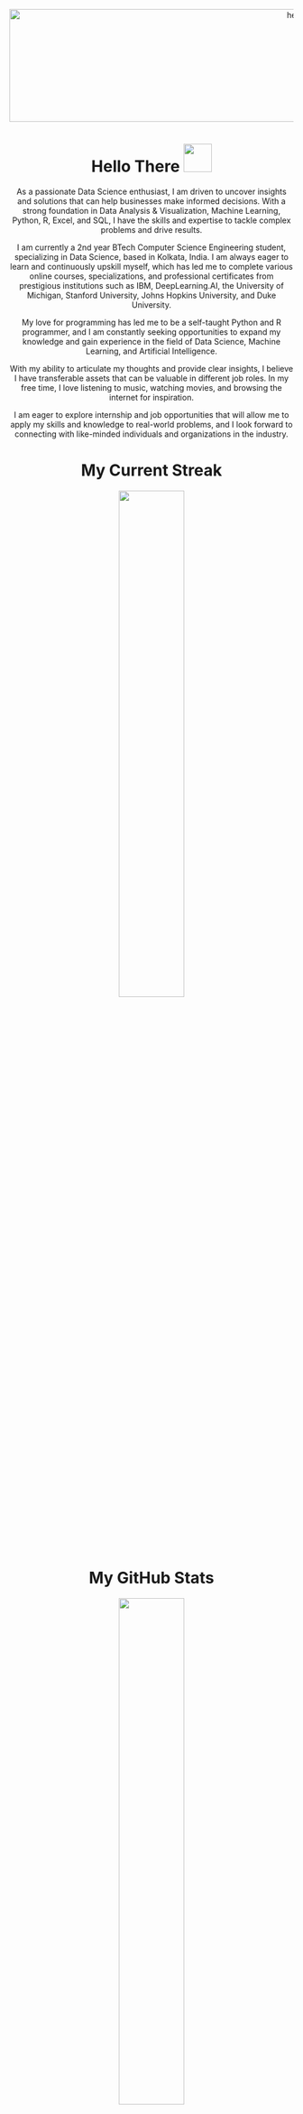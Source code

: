 
<p align="center">
  <img width="1000px" height="200px" src="https://user-images.githubusercontent.com/86102231/212647044-9450f06b-2eb6-4633-b1fb-4d02112a6cb6.png" alt="hello">
</p>
<h1 align="center"> Hello There <img src="https://raw.githubusercontent.com/ABSphreak/ABSphreak/master/gifs/Hi.gif" width="50px"> </h1> 

<p align="center">
	As a passionate Data Science enthusiast, I am driven to uncover insights and solutions that can help businesses make informed decisions. With a strong foundation in Data Analysis & Visualization, Machine Learning, Python, R, Excel, and SQL, I have the skills and expertise to tackle complex problems and drive results.</p>
<p align="center">
I am currently a 2nd year BTech Computer Science Engineering student, specializing in Data Science, based in Kolkata, India. I am always eager to learn and continuously upskill myself, which has led me to complete various online courses, specializations, and professional certificates from prestigious institutions such as IBM, DeepLearning.AI, the University of Michigan, Stanford University, Johns Hopkins University, and Duke University. 
</p>
<p align="center">
My love for programming has led me to be a self-taught Python and R programmer, and I am constantly seeking opportunities to expand my knowledge and gain experience in the field of Data Science, Machine Learning, and Artificial Intelligence.
</p>
<p align="center">
With my ability to articulate my thoughts and provide clear insights, I believe I have transferable assets that can be valuable in different job roles. In my free time, I love listening to music, watching movies, and browsing the internet for inspiration.
</p>
<p align="center">
I am eager to explore internship and job opportunities that will allow me to apply my skills and knowledge to real-world problems, and I look forward to connecting with like-minded individuals and organizations in the industry.
</p>



<h1 align="center"> My Current Streak </h1>

<p align="center">
	
  <img width="48%" src="https://github-readme-streak-stats.herokuapp.com/?user=GaurabKundu1&theme=tokyonight" />
  
</p>

<h1 align="center"> My GitHub Stats </h1> 
	
<p align="center">
<a href="https://github.com/GaurabKundu1/">
  <img src="https://github-readme-stats.vercel.app/api?username=GaurabKundu1&include_all_commits=true&count_private=true&show_icons=true&line_height=20&title_color=7A7ADB&icon_color=2234AE&text_color=D3D3D3&bg_color=0,000000,130F40" width="48%"/>
</a>
</p>

<h1 align="center"> Languages and Tools </h1>

<p align="center">
<img alt="Python" src="https://img.shields.io/badge/python-%2314354C.svg?&style=for-the-badge&logo=python&logoColor=white"/>
<img alt="R" src="https://img.shields.io/badge/R-276DC3?style=for-the-badge&logo=r&logoColor=white"/>
<img alt="C" src="https://img.shields.io/badge/C-%2314854C.svg?&style=for-the-badge&logo=c&logoColor=white"/>
<img alt="Jupyter" src="https://img.shields.io/badge/Jupyter-F37626.svg?&style=for-the-badge&logo=Jupyter&logoColor=white"/>
<img alt="HTML5" src="https://img.shields.io/badge/html5-%23E34F26.svg?&style=for-the-badge&logo=html5&logoColor=white"/>
<img alt="CSS3" src="https://img.shields.io/badge/css3-%231572B6.svg?&style=for-the-badge&logo=css3&logoColor=white"/>
<img alt="Javascript" src="https://img.shields.io/badge/javascript-%2300599C.svg?&style=for-the-badge&logo=javascript&ogoColor=white"/>
<img alt="IBMDb2" src="https://img.shields.io/badge/ibmdb2-%2300f.svg?&style=for-the-badge&logo=ibmdb2&logoColor=white"/>
<img alt="IBM Cloud" src="https://img.shields.io/badge/IBMCloud-%23FF9900.svg?&style=for-the-badge&logo=ibm-cloud&logoColor=white"/>
<img alt="Numpy" src="https://img.shields.io/badge/Numpy-777BB4?style=for-the-badge&logo=numpy&logoColor=white"/>
<img alt="Pandas" src="https://img.shields.io/badge/Pandas-2C2D72?style=for-the-badge&logo=pandas&logoColor=white"/>
<img alt="Plotly" src="https://img.shields.io/badge/Plotly-239120?style=for-the-badge&logo=plotly&logoColor=white"/>
<img alt="Excel " src="https://img.shields.io/badge/Microsoft_Excel-217346?style=for-the-badge&logo=microsoft-excel&logoColor=white "/> 
<img alt="Ppt" src="https://img.shields.io/badge/Microsoft_PowerPoint-B7472A?style=for-the-badge&logo=microsoft-powerpoint&logoColor=white "/> 
<img alt="Word" src="https://img.shields.io/badge/Microsoft_Word-2B579A?style=for-the-badge&logo=microsoft-word&logoColor=white "/> 
<img alt="Spreadsheets" src="https://img.shields.io/badge/Google%20Sheets-34A853?style=for-the-badge&logo=google-sheets&logoColor=white "/> 
<img alt="RStudio" src="https://img.shields.io/badge/rstudio-143?style=for-the-badge&logo=rstudio&logoColor=blue&color=blue&labelColor=white "/> 
<img alt="Tableau" src="https://img.shields.io/badge/Tableau-66595C?style=for-the-badge&logo=Tableau&logoColor=white "/> 
<img alt="VSCode" src="https://img.shields.io/badge/Visual_Studio_Code-0078D4?style=for-the-badge&logo=visual%20studio%20code&logoColor=white "/> 
<img alt="Chrome" src="https://img.shields.io/badge/Google_chrome-4285F4?style=for-the-badge&logo=Google-chrome&logoColor=white "/> 
</p>

<h2 style="text-align:center">
                <p style="color:#0BCEAF;">
                <b>PROGRAMMING LANGUAGES</b>
                </p>
            </h2>
        
        <div class="center">

            <a href="https://www.python.org/"> <img src="https://cdn.jsdelivr.net/gh/devicons/devicon/icons/python/python-original.svg" height="70px" width="70px"/></a>&nbsp;&nbsp;&nbsp;&nbsp;

            <a href="https://www.r-project.org/"> <img src="https://cdn.jsdelivr.net/gh/devicons/devicon/icons/r/r-original.svg" height="70px" width="70px"/></a>&nbsp;&nbsp;&nbsp;&nbsp;

            <a href="https://sqlzoo.net/wiki/SQL_Tutorial"> <img src="https://github.com/GaurabKundu1/Breast-Cancer-Survival-Prediction/assets/86102231/3e8b22c5-8558-41d4-a89f-302ca9321593" height="65px" width="50px"/></a>&nbsp;&nbsp;&nbsp;&nbsp;

            <a href="https://www.java.com/en/"> <img src="https://cdn.jsdelivr.net/gh/devicons/devicon/icons/java/java-original.svg" height="70px" width="70px"/></a>&nbsp;&nbsp;&nbsp;&nbsp;

            <a href="hhttps://www.markdowntutorial.com/"> <img src="https://cdn.jsdelivr.net/gh/devicons/devicon/icons/markdown/markdown-original.svg" height="70px" width="70px"/></a>&nbsp;&nbsp;&nbsp;&nbsp;

            <a href="https://gcc.gnu.org/"> <img src="https://cdn.jsdelivr.net/gh/devicons/devicon/icons/c/c-original.svg" height="70px" width="70px"/></a>
        
        </div>

            <h2 style="text-align:center">
                <p style="color:#0BCEAF;">
                <b>TOOLS & TECHNOLOGIES</b>
                </p>
            </h2>
        
        <P align="center">

            <a href="https://www.tensorflow.org/"> <img src="https://github.com/GaurabKundu1/Breast-Cancer-Survival-Prediction/assets/86102231/02998cf7-3337-47fd-b111-086329ce97a8" height="70px" width="70px"/></a>&nbsp;&nbsp;&nbsp;&nbsp;

            <a href="https://keras.io/"> <img src="https://github.com/GaurabKundu1/Breast-Cancer-Survival-Prediction/assets/86102231/697d8ee5-4c4b-47b5-b57e-78606eb4aa0a" height="70px" width="70px"/></a>&nbsp;&nbsp;&nbsp;&nbsp;

            <a href="https://pandas.pydata.org/"> <img src="https://cdn.jsdelivr.net/gh/devicons/devicon/icons/pandas/pandas-original-wordmark.svg" height="70px" width="70px"/></a>&nbsp;&nbsp;&nbsp;&nbsp;

            <a href="https://numpy.org/"> <img src="https://github.com/GaurabKundu1/Breast-Cancer-Survival-Prediction/assets/86102231/d76c3f7c-38ea-4643-9ce8-e4e2e3a1049d" height="65px" width="50px"/></a>&nbsp;&nbsp;&nbsp;&nbsp;

            <a href="https://scipy.org/"> <img src="https://github.com/GaurabKundu1/Breast-Cancer-Survival-Prediction/assets/86102231/3c42603a-504a-4d33-b3db-02a3c399d64f" height="90px" width="70px"/></a>&nbsp;&nbsp;&nbsp;&nbsp;

            <a href="https://scikit-learn.org/stable/"> <img src="https://github.com/GaurabKundu1/Breast-Cancer-Survival-Prediction/assets/86102231/506b7ddd-de41-4d71-bdca-983e3ec834f2" height="55px" width="70px"/></a>&nbsp;&nbsp;&nbsp;&nbsp;

            <a href="https://matplotlib.org/stable/api/_as_gen/matplotlib.pyplot.scatter.html"> <img src="https://github.com/GaurabKundu1/Breast-Cancer-Survival-Prediction/assets/86102231/9ee20b7d-b880-45a4-abd5-85312ebf485b" height="70px" width="90px"/></a>&nbsp;&nbsp;&nbsp;&nbsp;

            <a href="https://plotly.com/"> <img src="https://github.com/GaurabKundu1/Breast-Cancer-Survival-Prediction/assets/86102231/ab8afa7a-c9b9-4ea4-9e5e-9a37cf828d2e" height="50px" width="100px"/></a>&nbsp;&nbsp;&nbsp;&nbsp;

            <a href="https://pypi.org/project/beautifulsoup4/"> <img src="https://github.com/GaurabKundu1/Breast-Cancer-Survival-Prediction/assets/86102231/cb1b7f0d-48f6-4e71-9ae4-0518fd30fb5f" height="80px" width="70px"/></a>&nbsp;&nbsp;&nbsp;&nbsp;
            

            <a href="https://cran.r-project.org/web/packages/dplyr/vignettes/dplyr.html"> <img src="https://github.com/GaurabKundu1/Breast-Cancer-Survival-Prediction/assets/86102231/00c851fa-0109-4a9f-8cfe-926a9d9f4f5f" height="60px" width="60px"/></a>&nbsp;&nbsp;&nbsp;&nbsp;

            <a href="https://ggplot2.tidyverse.org/"> <img src="https://github.com/GaurabKundu1/Breast-Cancer-Survival-Prediction/assets/86102231/e3e472c6-aa0c-40f0-8efc-5c03bbb2792e" height="60px" width="60px"/></a>&nbsp;&nbsp;&nbsp;&nbsp;

            <a href="https://www.r-project.org/nosvn/pandoc/devtools.html"> <img src="https://github.com/GaurabKundu1/Breast-Cancer-Survival-Prediction/assets/86102231/fab539b6-8eed-429f-b9d7-a021e55f2831" height="60px" width="60px"/></a>&nbsp;&nbsp;&nbsp;&nbsp;

            <a href="https://tidyr.tidyverse.org/"> <img src="https://github.com/GaurabKundu1/Breast-Cancer-Survival-Prediction/assets/86102231/cac8bdb3-ed4a-4411-9bac-842c1ea5c929" height="60px" width="60px"/></a>&nbsp;&nbsp;&nbsp;&nbsp;

            <a href="https://www.tidyverse.org/"> <img src="https://github.com/GaurabKundu1/Breast-Cancer-Survival-Prediction/assets/86102231/9ba166bf-9ed1-4415-b56a-d38d95e82671" height="60px" width="60px"/></a>&nbsp;&nbsp;&nbsp;&nbsp;

            <a href="https://shiny.posit.co/"> <img src="https://github.com/GaurabKundu1/Breast-Cancer-Survival-Prediction/assets/86102231/7916eeab-dc85-4d74-b113-c6688946d607" height="60px" width="60px"/></a>&nbsp;&nbsp;&nbsp;&nbsp;

            <a href="https://lubridate.tidyverse.org/"> <img src="https://github.com/GaurabKundu1/Breast-Cancer-Survival-Prediction/assets/86102231/8a9028b2-c73d-41ab-ad81-cd5cc076649d" height="60px" width="60px"/></a>&nbsp;&nbsp;&nbsp;&nbsp;

            <a href="https://rmarkdown.rstudio.com/"> <img src="https://github.com/GaurabKundu1/Breast-Cancer-Survival-Prediction/assets/86102231/550adbb9-5171-44ab-92f8-6a7f4a4d7cfb" height="60px" width="60px"/></a>&nbsp;&nbsp;&nbsp;&nbsp;

            <a href="https://cran.r-project.org/web/packages/knitr/index.html"> <img src="https://github.com/GaurabKundu1/Breast-Cancer-Survival-Prediction/assets/86102231/4ce8f8a6-313d-4e82-bb66-f9f459bed103" height="60px" width="60px"/></a>&nbsp;&nbsp;&nbsp;&nbsp;


            <a href="https://git-scm.com/"> <img src="https://cdn.jsdelivr.net/gh/devicons/devicon/icons/git/git-original-wordmark.svg" height="70px" width="70px"/></a>&nbsp;&nbsp;&nbsp;&nbsp;

            <a href="https://jupyter.org/"> <img src="https://cdn.jsdelivr.net/gh/devicons/devicon/icons/jupyter/jupyter-original-wordmark.svg" height="65px" width="65px"/></a>&nbsp;&nbsp;&nbsp;&nbsp;

            <a href="https://posit.co/products/open-source/rstudio/"> <img src="https://github.com/GaurabKundu1/Breast-Cancer-Survival-Prediction/assets/86102231/3ba91c53-a2f4-4bcd-b14d-26d81a63963f" height="50px" width="80px"/></a>&nbsp;&nbsp;&nbsp;&nbsp;

            <a href="https://code.visualstudio.com/"> <img src="https://cdn.jsdelivr.net/gh/devicons/devicon/icons/vscode/vscode-original-wordmark.svg" height="60px" width="60px"/></a>&nbsp;&nbsp;&nbsp;&nbsp;


            <a href="https://www.microsoft.com/en-in/microsoft-365/excel"> <img src="https://github.com/GaurabKundu1/Breast-Cancer-Survival-Prediction/assets/86102231/bc6b4ff7-bae7-4c75-a9f9-a0fcb45ea392" height="50px" width="50px"/></a>&nbsp;&nbsp;&nbsp;&nbsp;

            <a href="https://www.microsoft.com/en-in/microsoft-365/powerpoint"> <img src="https://github.com/GaurabKundu1/Breast-Cancer-Survival-Prediction/assets/86102231/5a28fe4d-f855-45f2-95f9-a40ede2cb3fb" height="50px" width="50px"/></a>&nbsp;&nbsp;&nbsp;&nbsp;

            <a href="https://www.microsoft.com/en-in/microsoft-365/word?activetab=tabs%3afaqheaderregion3"> <img src="https://github.com/GaurabKundu1/Breast-Cancer-Survival-Prediction/assets/86102231/628b2b31-69d6-4bdf-94e0-2587462a4f43" height="50px" width="50px"/></a>&nbsp;&nbsp;&nbsp;&nbsp;


            <a href="https://www.canva.com/"> <img src="https://github.com/GaurabKundu1/Breast-Cancer-Survival-Prediction/assets/86102231/059a6439-b35a-4935-99e0-c9a487dda651" height="50px" width="50px"/></a>&nbsp;&nbsp;&nbsp;&nbsp;

            <a href="https://www.tableau.com/"> <img src="https://github.com/GaurabKundu1/Breast-Cancer-Survival-Prediction/assets/86102231/c7807ffb-8072-445d-8e63-90f5ef8048a2" height="50px" width="60px"/></a>&nbsp;&nbsp;&nbsp;&nbsp;

            <a href="https://powerbi.microsoft.com/en-us/"> <img src="https://github.com/GaurabKundu1/Breast-Cancer-Survival-Prediction/assets/86102231/0fe10211-3c66-4738-8805-a689df5b7f01" height="90px" width="90px"/></a>&nbsp;&nbsp;&nbsp;&nbsp;

            <a href="https://www.sqlite.org/index.html"> <img src="https://cdn.jsdelivr.net/gh/devicons/devicon/icons/sqlite/sqlite-original-wordmark.svg" height="70px" width="70px"/></a>&nbsp;&nbsp;&nbsp;&nbsp;

        </p>


<h1 align="center"> Most Used Languages </h1>

<p align="center">
<a href="https://github.com/GaurabKundu1/">
  <img src="https://github-readme-stats.vercel.app/api/top-langs?username=GaurabKundu1&show_icons=true&locale=en&layout=compact&line_height=20&title_color=7A7ADB&icon_color=2234AE&text_color=D3D3D3&bg_color=0,000000,130F40" width="375"  alt="GaurabKundu1"/>
</a>
</p>

<h1 align="center"> My Contribution Graph </h1>

<p align="center">
<a href="https://github.com/GaurabKundu1/">
<img src="https://github-readme-activity-graph.cyclic.app/graph?username=GaurabKundu1&theme=react-dark">
</a>
</p>
<!-- Social -->

<h1 align="center"> How to Reach Me </h1>

<table align="center" width="100%">
    </td>
    <td align="center">
      <h3>Connect with me:</h3>
      <table>
        <tr>
          <td align="left" width="300">
<p align="center">
            <a href="https://twitter.com/GaurabKundu6">
              <img width="30%" src="https://cdn2.iconfinder.com/data/icons/social-media-2199/64/social_media_isometric_6-twitter-512.png" />
            </a>
</p>
          </td>
	  <td align="left" width="300">
<p align="center">
            <a href="https://www.linkedin.com/in/gaurab-kundu/">
              <img width="30%"src="https://cdn2.iconfinder.com/data/icons/social-media-2199/64/social_media_isometric_14-linkedin-512.png" />
            </a>
</p>
          </td>    
        </tr>
      </table>
	</td>
</table>
    

<h1 align="center"> :trophy: Git Profile Trophies </h1>

<p align="center">
<a href="https://github.com/GaurabKundu1/">
<img src="https://github-profile-trophy.vercel.app/?username=GaurabKundu1&theme=algolia">
</a>
</p>




    
<!---
GaurabKundu1/GaurabKundu1 is a ✨ special ✨ repository because its `README.md` (this file) appears on your GitHub profile.
You can click the Preview link to take a look at your changes.
--->
